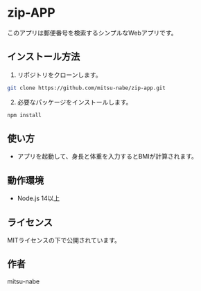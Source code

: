 # zip-APP

このアプリは郵便番号を検索するシンプルなWebアプリです。

## インストール方法
1. リポジトリをクローンします。  
```bash
git clone https://github.com/mitsu-nabe/zip-app.git
```

2. 必要なパッケージをインストールします。  
```bash
npm install
```
## 使い方
- アプリを起動して、身長と体重を入力するとBMIが計算されます。

## 動作環境
- Node.js 14以上

## ライセンス
MITライセンスの下で公開されています。

## 作者
mitsu-nabe
